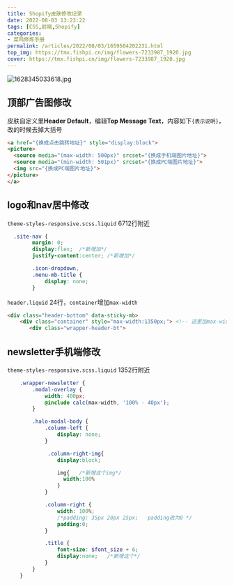 ```yaml
---
title: Shopify皮肤修改记录
date: 2022-08-03 13:23:22
tags: [CSS,前端,Shopify]
categories: 
- 菜鸡修炼手册
permalink: /articles/2022/08/03/1659504202231.html
top_img: https://tmx.fishpi.cn/img/flowers-7233987_1920.jpg
cover: https://tmx.fishpi.cn/img/flowers-7233987_1920.jpg
---
```

![1628345033618.jpg](https://tmx.fishpi.cn/img/flowers-7233987_1920.jpg)

## 顶部广告图修改
皮肤自定义里**Header Default**，编辑**Top Message Text**，内容如下`{表示说明}`，改的时候去掉大括号
``` html
<a href="{换成点击跳转地址}" style="display:block">		 
<picture>
  <source media="(max-width: 500px)" srcset="{换成手机端图片地址}">
  <source media="(min-width: 501px)" srcset="{换成PC端图片地址}">
  <img src="{换成PC端图片地址}">
</picture>
</a>
```

## logo和nav居中修改
`theme-styles-responsive.scss.liquid` 6712行附近
``` scss
  .site-nav {
        margin: 0;
        display:flex;  /*新增加*/
        justify-content:center; /*新增加*/

        .icon-dropdown,
        .menu-mb-title {
            display: none;
        }
```
`header.liquid` 24行，`container`增加`max-width`
``` html
<div class="header-bottom" data-sticky-mb>
    <div class="container" style="max-width:1350px;"> <!-- 这里加max-width -->
       <div class="wrapper-header-bt">
```

## newsletter手机端修改
`theme-styles-responsive.scss.liquid` 1352行附近
``` scss
    .wrapper-newsletter {
        .modal-overlay {
            width: 400px;
            @include calc(max-width, '100% - 40px');
        }

        .halo-modal-body {
            .column-left {
                display: none;
            }

             .column-right-img{
                display:block;

                img{   /*新增这个img*/
                  width:100%
                }
            }

            .column-right {
                width: 100%;
                /*padding: 35px 20px 25px;   padding改为0 */
                padding:0;
            }

            .title {
                font-size: $font_size + 6;
                display:none;   /*新增这个*/
            }
        }
    }
```


